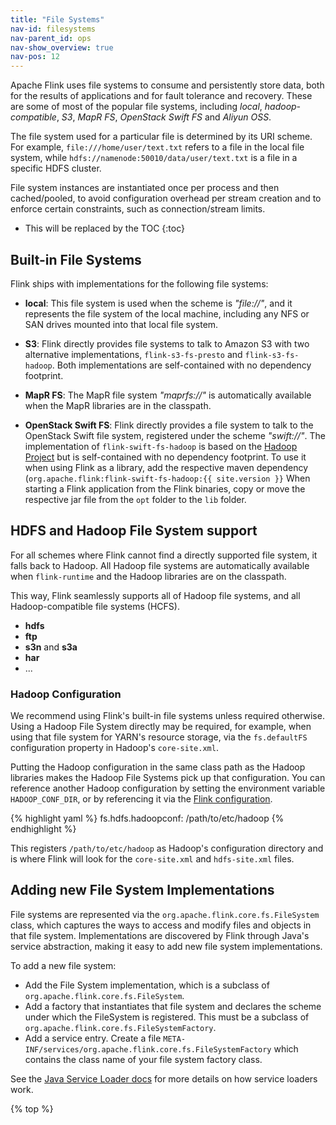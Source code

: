 ```yaml
---
title: "File Systems"
nav-id: filesystems
nav-parent_id: ops
nav-show_overview: true
nav-pos: 12
---
```

<!--
Licensed to the Apache Software Foundation (ASF) under one
or more contributor license agreements.  See the NOTICE file
distributed with this work for additional information
regarding copyright ownership.  The ASF licenses this file
to you under the Apache License, Version 2.0 (the
"License"); you may not use this file except in compliance
with the License.  You may obtain a copy of the License at

  http://www.apache.org/licenses/LICENSE-2.0

Unless required by applicable law or agreed to in writing,
software distributed under the License is distributed on an
"AS IS" BASIS, WITHOUT WARRANTIES OR CONDITIONS OF ANY
KIND, either express or implied.  See the License for the
specific language governing permissions and limitations
under the License.
-->

Apache Flink uses file systems to consume and persistently store data, both for the results of applications and for fault tolerance and recovery.
These are some of most of the popular file systems, including *local*, *hadoop-compatible*, *S3*, *MapR FS*, *OpenStack Swift FS* and *Aliyun OSS*.

The file system used for a particular file is determined by its URI scheme.
For example, `file:///home/user/text.txt` refers to a file in the local file system, while `hdfs://namenode:50010/data/user/text.txt` is a file in a specific HDFS cluster.

File system instances are instantiated once per process and then cached/pooled, to avoid configuration overhead per stream creation and to enforce certain constraints, such as connection/stream limits.

* This will be replaced by the TOC
{:toc}

## Built-in File Systems

Flink ships with implementations for the following file systems:

  - **local**: This file system is used when the scheme is *"file://"*, and it represents the file system of the local machine, including any NFS or SAN drives mounted into that local file system.

  - **S3**: Flink directly provides file systems to talk to Amazon S3 with two alternative implementations, `flink-s3-fs-presto` and `flink-s3-fs-hadoop`. Both implementations are self-contained with no dependency footprint.
    
  - **MapR FS**: The MapR file system *"maprfs://"* is automatically available when the MapR libraries are in the classpath.
  
  - **OpenStack Swift FS**: Flink directly provides a file system to talk to the OpenStack Swift file system, registered under the scheme *"swift://"*. 
  The implementation of `flink-swift-fs-hadoop` is based on the [Hadoop Project](https://hadoop.apache.org/) but is self-contained with no dependency footprint.
  To use it when using Flink as a library, add the respective maven dependency (`org.apache.flink:flink-swift-fs-hadoop:{{ site.version }}`
  When starting a Flink application from the Flink binaries, copy or move the respective jar file from the `opt` folder to the `lib` folder.

## HDFS and Hadoop File System support 

For all schemes where Flink cannot find a directly supported file system, it falls back to Hadoop.
All Hadoop file systems are automatically available when `flink-runtime` and the Hadoop libraries are on the classpath.


This way, Flink seamlessly supports all of Hadoop file systems, and all Hadoop-compatible file systems (HCFS).

  - **hdfs**
  - **ftp**
  - **s3n** and **s3a**
  - **har**
  - ...

### Hadoop Configuration

We recommend using Flink's built-in file systems unless required otherwise. Using a Hadoop File System directly may be required, for example, when using that file system for YARN's resource storage, via the `fs.defaultFS` configuration property in Hadoop's `core-site.xml`.

Putting the Hadoop configuration in the same class path as the Hadoop libraries makes the Hadoop File Systems pick up that configuration.
You can reference another Hadoop configuration by setting the environment variable `HADOOP_CONF_DIR`, or by referencing it via the [Flink configuration](../config.html#hdfs).

{% highlight yaml %}
fs.hdfs.hadoopconf: /path/to/etc/hadoop
{% endhighlight %}

This registers `/path/to/etc/hadoop` as Hadoop's configuration directory and is where Flink will look for the `core-site.xml` and `hdfs-site.xml` files.


## Adding new File System Implementations

File systems are represented via the `org.apache.flink.core.fs.FileSystem` class, which captures the ways to access and modify files and objects in that file system. 
Implementations are discovered by Flink through Java's service abstraction, making it easy to add new file system implementations.

To add a new file system:

  - Add the File System implementation, which is a subclass of `org.apache.flink.core.fs.FileSystem`.
  - Add a factory that instantiates that file system and declares the scheme under which the FileSystem is registered. This must be a subclass of `org.apache.flink.core.fs.FileSystemFactory`.
  - Add a service entry. Create a file `META-INF/services/org.apache.flink.core.fs.FileSystemFactory` which contains the class name of your file system factory class.

See the [Java Service Loader docs](https://docs.oracle.com/javase/8/docs/api/java/util/ServiceLoader.html) for more details on how service loaders work.

{% top %}
